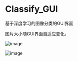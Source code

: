 # Classify_GUI
基于深度学习的图像分类的GUI界面

图片大小随GUI界面自适应变化。

![image](https://user-images.githubusercontent.com/82379175/143471336-03dc8bab-b14b-4b0a-8e1a-e0bdc6aaf897.png)


![image](https://user-images.githubusercontent.com/82379175/143471480-c2bbcfdc-f861-44e9-b73c-b1f0b47180f2.png)
